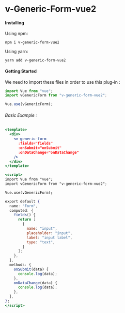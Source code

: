 # v-Generic-Form-vue2

#### Installing

Using npm: 

```
npm i v-generic-form-vue2
```

Using yarn: 

```
yarn add v-generic-form-vue2
```

#### Getting Started

We need to import these files in order to use this plug-in :

```js
import Vue from "vue";
import vGenericForm from "v-generic-form-vue2";

Vue.use(vGenericForm);
```

###### Basic Example :

```jsx
<template>
  <div>
    <v-generic-form
      :fields="fields"
      :onSubmit="onSubmit"
      :onDataChange="onDataChange"
    />
  </div>
</template>

<script>
import Vue from "vue";
import vGenericForm from "v-generic-form-vue2";

Vue.use(vGenericForm);

export default {
  name: "Form",
  computed: {
    fields() {
      return [
        {
          name: "input",
          placeholder: "input",
          label: "input label",
          type: "text",
        }
      ];
    },
  },
  methods: {
    onSubmit(data) {
      console.log(data);
    },
    onDataChange(data) {
      console.log(data);
    },
  },
};
</script>
```
